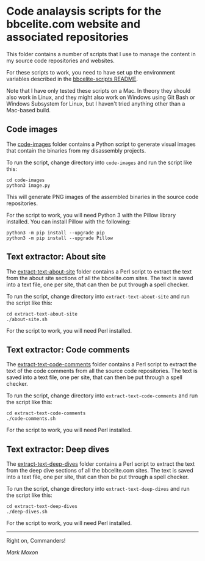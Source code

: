 # Code analaysis scripts for the bbcelite.com website and associated repositories

This folder contains a number of scripts that I use to manage the content in my source code repositories and websites.

For these scripts to work, you need to have set up the environment variables described in the [bbcelite-scripts README](../README.md).

Note that I have only tested these scripts on a Mac. In theory they should also work in Linux, and they might also work on Windows using Git Bash or Windows Subsystem for Linux, but I haven't tried anything other than a Mac-based build.

## Code images

The [code-images](code-images) folder contains a Python script to generate visual images that contain the binaries from my disassembly projects.

To run the script, change directory into `code-images` and run the script like this:

```
cd code-images
python3 image.py
```

This will generate PNG images of the assembled binaries in the source code repositories.

For the script to work, you will need Python 3 with the Pillow library installed. You can install Pillow with the following:

```
python3 -m pip install --upgrade pip
python3 -m pip install --upgrade Pillow
```

## Text extractor: About site

The [extract-text-about-site](extract-text-about-site) folder contains a Perl script to extract the text from the about site sections of all the bbcelite.com sites. The text is saved into a text file, one per site, that can then be put through a spell checker.

To run the script, change directory into `extract-text-about-site` and run the script like this:

```
cd extract-text-about-site
./about-site.sh
```

For the script to work, you will need Perl installed.

## Text extractor: Code comments

The [extract-text-code-comments](extract-text-code-comments) folder contains a Perl script to extract the text of the code comments from all the source code repositories. The text is saved into a text file, one per site, that can then be put through a spell checker.

To run the script, change directory into `extract-text-code-comments` and run the script like this:

```
cd extract-text-code-comments
./code-comments.sh
```

For the script to work, you will need Perl installed.

## Text extractor: Deep dives

The [extract-text-deep-dives](extract-text-deep-dives) folder contains a Perl script to extract the text from the deep dive sections of all the bbcelite.com sites. The text is saved into a text file, one per site, that can then be put through a spell checker.

To run the script, change directory into `extract-text-deep-dives` and run the script like this:

```
cd extract-text-deep-dives
./deep-dives.sh
```

For the script to work, you will need Perl installed.


---

Right on, Commanders!

_Mark Moxon_